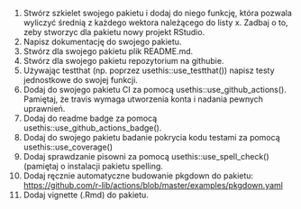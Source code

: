 1. Stwórz szkielet swojego pakietu i dodaj do niego funkcję, 
która pozwala wyliczyć średnią z każdego wektora należącego do listy x.
Zadbaj o to, zeby stworzyc dla pakietu nowy projekt RStudio.
2. Napisz dokumentację do swojego pakietu.
3. Stwórz dla swojego pakietu plik README.md.
4. Stwórz dla swojego pakietu repozytorium na githubie.
5. Używając testthat (np. poprzez usethis::use_testthat()) 
napisz testy jednostkowe do swojej funkcji.
6. Dodaj do swojego pakietu CI za pomocą usethis::use_github_actions().
Pamiętaj, że travis wymaga utworzenia konta i nadania pewnych uprawnień.
7. Dodaj do readme badge za pomocą usethis::use_github_actions_badge().
8. Dodaj do swojego pakietu badanie pokrycia kodu testami za pomocą usethis::use_coverage()
9. Dodaj sprawdzanie pisowni za pomocą usethis::use_spell_check() (pamiętaj o instalacji
pakietu spelling.
10. Dodaj ręcznie automatyczne budowanie pkgdown do pakietu: https://github.com/r-lib/actions/blob/master/examples/pkgdown.yaml
11. Dodaj vignette (.Rmd) do pakietu.
